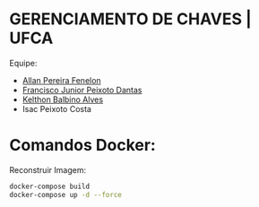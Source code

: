 # GERENCIAMENTO DE CHAVES | UFCA

Equipe:
- [Allan Pereira Fenelon](https://github.com/muranoban)
- [Francisco Junior Peixoto Dantas](https://github.com/danttis)
- [Kelthon Balbino Alves](https://github.com/Kelthon)
- Isac Peixoto Costa

# Comandos Docker:

Reconstruir Imagem:
```sh
docker-compose build
docker-compose up -d --force
```
